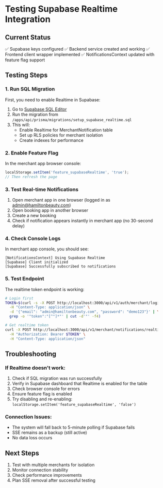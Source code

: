 # Testing Supabase Realtime Integration

## Current Status
✅ Supabase keys configured
✅ Backend service created and working
✅ Frontend client wrapper implemented
✅ NotificationsContext updated with feature flag support

## Testing Steps

### 1. Run SQL Migration
First, you need to enable Realtime in Supabase:

1. Go to [Supabase SQL Editor](https://app.supabase.com/project/hpvnmqvdgkfeykekosrh/sql/new)
2. Run the migration from `/apps/api/prisma/migrations/setup_supabase_realtime.sql`
3. This will:
   - Enable Realtime for MerchantNotification table
   - Set up RLS policies for merchant isolation
   - Create indexes for performance

### 2. Enable Feature Flag
In the merchant app browser console:
```javascript
localStorage.setItem('feature_supabaseRealtime', 'true');
// Then refresh the page
```

### 3. Test Real-time Notifications
1. Open merchant app in one browser (logged in as admin@hamiltonbeauty.com)
2. Open booking app in another browser
3. Create a new booking
4. Check if notification appears instantly in merchant app (no 30-second delay)

### 4. Check Console Logs
In merchant app console, you should see:
```
[NotificationsContext] Using Supabase Realtime
[Supabase] Client initialized
[Supabase] Successfully subscribed to notifications
```

### 5. Test Endpoint
The realtime token endpoint is working:
```bash
# Login first
TOKEN=$(curl -s -X POST http://localhost:3000/api/v1/auth/merchant/login \
  -H "Content-Type: application/json" \
  -d '{"email": "admin@hamiltonbeauty.com", "password": "demo123"}' | \
  grep -o '"token":"[^"]*"' | cut -d'"' -f4)

# Get realtime token
curl -X POST http://localhost:3000/api/v1/merchant/notifications/realtime-token \
  -H "Authorization: Bearer $TOKEN" \
  -H "Content-Type: application/json"
```

## Troubleshooting

### If Realtime doesn't work:
1. Check if SQL migration was run successfully
2. Verify in Supabase dashboard that Realtime is enabled for the table
3. Check browser console for errors
4. Ensure feature flag is enabled
5. Try disabling and re-enabling: `localStorage.setItem('feature_supabaseRealtime', 'false')`

### Connection Issues:
- The system will fall back to 5-minute polling if Supabase fails
- SSE remains as a backup (still active)
- No data loss occurs

## Next Steps
1. Test with multiple merchants for isolation
2. Monitor connection stability
3. Check performance improvements
4. Plan SSE removal after successful testing